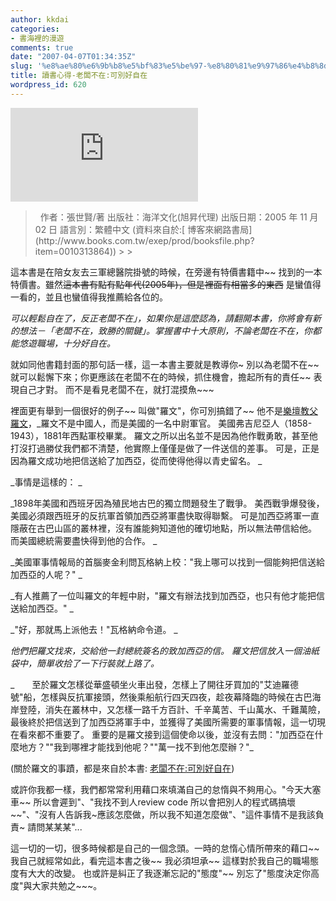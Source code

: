 ```yaml
---
author: kkdai
categories:
- 書海裡的漫遊
comments: true
date: "2007-04-07T01:34:35Z"
slug: '%e8%ae%80%e6%9b%b8%e5%bf%83%e5%be%97-%e8%80%81%e9%97%86%e4%b8%8d%e5%9c%a8%e5%8f%af%e5%88%a5%e5%a5%bd%e8%87%aa%e5%9c%a8'
title: 讀書心得-老闆不在:可別好自在
wordpress_id: 620
---
```


![](http://www.books.com.tw/exep/lib/image.php?image=http://addons.books.com.tw/G/001/4/0010313864.jpg&width=140&height=200)

<blockquote>   
作者：張世賢/著  
出版社：海洋文化(旭昇代理)  
出版日期：2005 年 11 月 02 日  
語言別：繁體中文   
(資料來自於:[ 博客來網路書局](http://www.books.com.tw/exep/prod/booksfile.php?item=0010313864))
> 
> </blockquote>

這本書是在陪女友去三軍總醫院掛號的時候，在旁邊有特價書籍中~~ 找到的一本特價書。雖然~~這本書有點有點年代(2005年)，但是裡面有相當多的東西~~ 是蠻值得一看的，並且也蠻值得我推薦給各位的。

_可以輕鬆自在了，反正老闆不在」，如果你是這麼認為，請翻開本書，你將會有新的想法－「老闆不在，致勝的關鍵」。掌握書中十大原則，不論老闆在不在，你都能悠遊職場，十分好自在。_

就如同他書籍封面的那句話一樣，這一本書主要就是教導你~  別以為老闆不在~~ 就可以鬆懈下來；你更應該在老闆不在的時候，抓住機會，擔起所有的責任~~ 表現自己才對。 而不是看見老闆不在，就打混摸魚~~~

裡面更有舉到一個很好的例子~~ 叫做"羅文"，你可別搞錯了~~ 他不是[樂壇教父羅文](http://zh.wikipedia.org/wiki/%E7%BE%85%E6%96%87)，_羅文不是中國人，而是美國的一名中尉軍官。 美國弗吉尼亞人（1858-1943），1881年西點軍校畢業。 羅文之所以出名並不是因為他作戰勇敢，甚至他打沒打過勝仗我們都不清楚，他實際上僅僅是做了一件送信的差事。 可是，正是因為羅文成功地把信送給了加西亞，從而使得他得以青史留名。 _

_事情是這樣的： _

_1898年美國和西班牙因為殖民地古巴的獨立問題發生了戰爭。 美西戰爭爆發後，美國必須跟西班牙的反抗軍首領加西亞將軍盡快取得聯繫。 可是加西亞將軍一直隱蔽在古巴山區的叢林裡，沒有誰能夠知道他的確切地點，所以無法帶信給他。 而美國總統需要盡快得到他的合作。 _

_美國軍事情報局的首腦麥金利問瓦格納上校："我上哪可以找到一個能夠把信送給加西亞的人呢？" _

_有人推薦了一位叫羅文的年輕中尉，"羅文有辦法找到加西亞，也只有他才能把信送給加西亞。" _

_"好，那就馬上派他去！"瓦格納命令道。 _

_他們把羅文找來，交給他一封總統簽名的致加西亞的信。 羅文把信放入一個油紙袋中，簡單收拾了一下行裝就上路了。_

_　　至於羅文怎樣從華盛頓坐火車出發，怎樣上了開往牙買加的"艾迪羅德號"船，怎樣與反抗軍接頭，然後乘船航行四天四夜，趁夜幕降臨的時候在古巴海岸登陸，消失在叢林中，又怎樣一路千方百計、千辛萬苦、千山萬水、千難萬險，最後終於把信送到了加西亞將軍手中，並獲得了美國所需要的軍事情報，這一切現在看來都不重要了。 重要的是羅文接到這個使命以後，並沒有去問："加西亞在什麼地方？""我到哪裡才能找到他呢？""萬一找不到他怎麼辦？"_

(關於羅文的事蹟，都是來自於本書: [老闆不在:可別好自在](http://www.books.com.tw/exep/prod/booksfile.php?item=0010313864))

或許你我都一樣，我們都常常利用藉口來填滿自己的怠惰與不夠用心。"今天大塞車~~ 所以會遲到"、"我找不到人review code 所以會把別人的程式碼搞壞~~"、"沒有人告訴我~應該怎麼做，所以我不知道怎麼做"、"這件事情不是我該負責~ 請問某某某"... 

這一切的一切，很多時候都是自己的一個念頭。一時的怠惰心情所帶來的藉口~~ 我自己就經常如此，看完這本書之後~~ 我必須坦承~~ 這樣對於我自己的職場態度有大大的改變。 也或許是糾正了我逐漸忘記的"態度"~~ 別忘了"態度決定你高度"與大家共勉之~~~。
